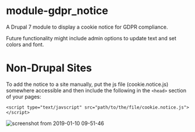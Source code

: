 # module-gdpr_notice
A Drupal 7 module to display a cookie notice for GDPR compliance. 

Future functionality might include admin options to update text and set colors and font.

# Non-Drupal Sites
To add the notice to a site manually, put the js file (cookie.notice.js) somewhere accessible and then include the following in the ```<head>``` section of your pages:
  
```
<script type="text/javscript" src="path/to/the/file/cookie.notice.js"></script>
```

![screenshot from 2019-01-10 09-51-46](https://user-images.githubusercontent.com/1031373/50976289-999ba680-14bd-11e9-98a9-30446f0506f4.png)
